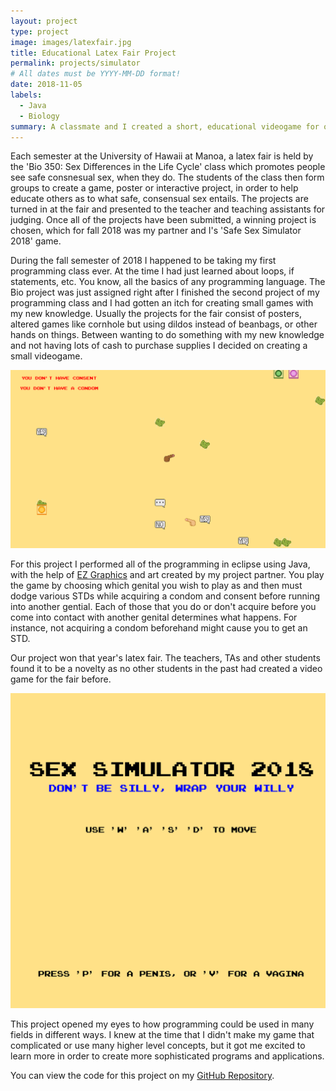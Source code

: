 ```yaml
---
layout: project
type: project
image: images/latexfair.jpg
title: Educational Latex Fair Project
permalink: projects/simulator
# All dates must be YYYY-MM-DD format!
date: 2018-11-05
labels:
  - Java
  - Biology
summary: A classmate and I created a short, educational videogame for our Bio 350 class.
---
```


Each semester at the University of Hawaii at Manoa, a latex fair is held by the 'Bio 350: Sex Differences in the Life Cycle' class which promotes people see safe consnesual sex, when they do. The students of the class then form groups to create a game, poster or interactive project, in order to help educate others as to what safe, consensual sex entails. The projects are turned in at the fair and presented to the teacher and teaching assistants for judging. Once all of the projects have been submitted, a winning project is chosen, which for fall 2018 was my partner and I's 'Safe Sex Simulator 2018' game.

During the fall semester of 2018 I happened to be taking my first programming class ever. At the time I had just learned about loops, if statements, etc. You know, all the basics of any programming language. The Bio project was just assigned right after I finished the second project of my programming class and I had gotten an itch for creating small games with my new knowledge. Usually the projects for the fair consist of posters, altered games like cornhole but using dildos instead of beanbags, or other hands on things. Between wanting to do something with my new knowledge and not having lots of cash to purchase supplies I decided on creating a small videogame.

 <img class="ui medium right floated rounded image" src="../images/sexsimgp.png">

For this project I performed all of the programming in eclipse using Java, with the help of [EZ Graphics](http://www2.hawaii.edu/~dylank/ics111/) and art created by my project partner. You play the game by choosing which genital you wish to play as and then must dodge various STDs while acquiring a condom and consent before running into another gential. Each of those that you do or don't acquire before you come into contact with another genital determines what happens. For instance, not acquiring a condom beforehand might cause you to get an STD.

Our project won that year's latex fair. The teachers, TAs and other students found it to be a novelty as no other students in the past had created a video game for the fair before.

<img class="ui medium left floated rounded image" src="../images/sexsimcard.png">

This project opened my eyes to how programming could be used in many fields in different ways. I knew at the time that I didn't make my game that complicated or use many higher level concepts, but it got me excited to learn more in order to create more sophisticated programs and applications.

You can view the code for this project on my [GitHub Repository](https://github.com/ryanell/projects/tree/master/Latexgame).
